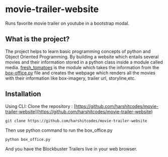 # movie-trailer-website
Runs favorite movie trailer on youtube in a bootstrap modal.

## What is the project?
The project helps to learn basic programming concepts of python and Object Oriented Programming. By building a website which entails several movies and their information stored in a python class inside a module called media. [fresh_tomatoes](https://github.com/harshitcodes/movie-trailer-website/blob/master/fresh_tomatoes.py) is the module which takes the information from the [box-office.py](https://github.com/harshitcodes/movie-trailer-website/blob/master/box_office.py) file and creates the webpage which renders all the movies with their information like box-imagery, trailer url, storyline,etc.

## Installation
Using CLI:
Clone the repository : [https://github.com/harshitcodes/movie-trailer-website](https://github.com/harshitcodes/movie-trailer-website)
```
git clone https://github.com/harshitcodes/movie-trailer-website
```
Then use python command to run the box_office.py
```
python box_office.py
```
And you have the Blockbuster Trailers live in your web browser.


